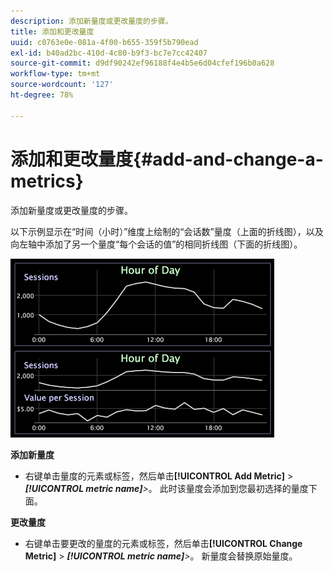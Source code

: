 ```yaml
---
description: 添加新量度或更改量度的步骤。
title: 添加和更改量度
uuid: c0763e0e-081a-4f00-b655-359f5b790ead
exl-id: b40ad2bc-410d-4c80-b9f3-bc7e7cc42407
source-git-commit: d9df90242ef96188f4e4b5e6d04cfef196b0a628
workflow-type: tm+mt
source-wordcount: '127'
ht-degree: 78%

---
```


# 添加和更改量度{#add-and-change-a-metrics}

添加新量度或更改量度的步骤。

以下示例显示在“时间（小时）”维度上绘制的“会话数”量度（上面的折线图），以及向左轴中添加了另一个量度“每个会话的值”的相同折线图（下面的折线图）。

![](assets/vis_Line_AddMetric.png)

**添加新量度**

* 右键单击量度的元素或标签，然后单击&#x200B;**[!UICONTROL Add Metric]** > ***[!UICONTROL metric name]**>*。 此时该量度会添加到您最初选择的量度下面。

**更改量度**

* 右键单击要更改的量度的元素或标签，然后单击&#x200B;**[!UICONTROL Change Metric]** > ***[!UICONTROL metric name]**>*。 新量度会替换原始量度。

